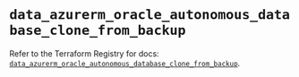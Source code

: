 # `data_azurerm_oracle_autonomous_database_clone_from_backup`

Refer to the Terraform Registry for docs: [`data_azurerm_oracle_autonomous_database_clone_from_backup`](https://registry.terraform.io/providers/hashicorp/azurerm/4.50.0/docs/data-sources/oracle_autonomous_database_clone_from_backup).
